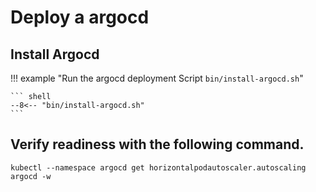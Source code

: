 # Deploy a argocd

## Install Argocd

!!! example "Run the argocd deployment Script `bin/install-argocd.sh`"

    ``` shell
    --8<-- "bin/install-argocd.sh"
    ```


## Verify readiness with the following command.

``` shell
kubectl --namespace argocd get horizontalpodautoscaler.autoscaling argocd -w
```
